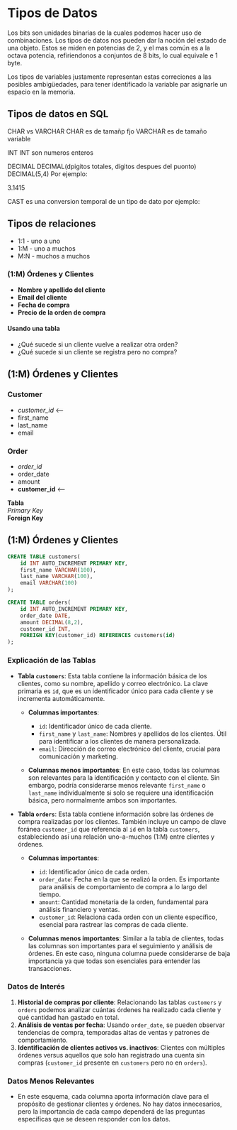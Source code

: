 # Tipos de Datos

Los bits son unidades binarias de la cuales podemos hacer uso de combinaciones. Los tipos de datos nos pueden dar la noción del estado de una objeto.
Estos se miden en potencias de 2, y el mas común es a la octava potencia, refiriendonos a conjuntos de 8 bits, lo cual equivale e 1 byte.

Los tipos de variables justamente representan estas correciones a las posibles ambigüedades, para tener identificado la variable par asignarle un espacio en la memoria.

## Tipos de datos en SQL

CHAR vs VARCHAR
CHAR es de tamañp fjo
VARCHAR es de tamaño variable

INT
INT son numeros enteros

DECIMAL
DECIMAL(dpigitos totales, dígitos despues del puonto)
DECIMAL(5,4)
Por ejemplo:

3.1415

CAST es una conversion temporal de un tipo de dato por ejemplo:

## Tipos de relaciones

- 1:1 - uno a uno
- 1:M - uno a muchos
- M:N - muchos a muchos

### (1:M) Órdenes y Clientes

- **Nombre y apellido del cliente**
- **Email del cliente**
- **Fecha de compra**
- **Precio de la orden de compra**

#### Usando una tabla

- ¿Qué sucede si un cliente vuelve a realizar otra orden?
- ¿Qué sucede si un cliente se registra pero no compra?

## (1:M) Órdenes y Clientes

### Customer
- *customer_id* <--
- first_name
- last_name
- email

### Order
- *order_id*
- order_date
- amount
- **customer_id** <--

**Tabla**  
*Primary Key*  
**Foreign Key**

## (1:M) Órdenes y Clientes

```sql
CREATE TABLE customers(
    id INT AUTO_INCREMENT PRIMARY KEY,
    first_name VARCHAR(100),
    last_name VARCHAR(100),
    email VARCHAR(100)
);

CREATE TABLE orders(
    id INT AUTO_INCREMENT PRIMARY KEY,
    order_date DATE,
    amount DECIMAL(8,2),
    customer_id INT,
    FOREIGN KEY(customer_id) REFERENCES customers(id)
);
```


### Explicación de las Tablas

- **Tabla `customers`**: Esta tabla contiene la información básica de los clientes, como su nombre, apellido y correo electrónico. La clave primaria es `id`, que es un identificador único para cada cliente y se incrementa automáticamente.

    - **Columnas importantes**:
        - `id`: Identificador único de cada cliente.
        - `first_name` y `last_name`: Nombres y apellidos de los clientes. Útil para identificar a los clientes de manera personalizada.
        - `email`: Dirección de correo electrónico del cliente, crucial para comunicación y marketing.

    - **Columnas menos importantes**: En este caso, todas las columnas son relevantes para la identificación y contacto con el cliente. Sin embargo, podría considerarse menos relevante `first_name` o `last_name` individualmente si solo se requiere una identificación básica, pero normalmente ambos son importantes.

- **Tabla `orders`**: Esta tabla contiene información sobre las órdenes de compra realizadas por los clientes. También incluye un campo de clave foránea `customer_id` que referencia al `id` en la tabla `customers`, estableciendo así una relación uno-a-muchos (1:M) entre clientes y órdenes.

    - **Columnas importantes**:
        - `id`: Identificador único de cada orden.
        - `order_date`: Fecha en la que se realizó la orden. Es importante para análisis de comportamiento de compra a lo largo del tiempo.
        - `amount`: Cantidad monetaria de la orden, fundamental para análisis financiero y ventas.
        - `customer_id`: Relaciona cada orden con un cliente específico, esencial para rastrear las compras de cada cliente.

    - **Columnas menos importantes**: Similar a la tabla de clientes, todas las columnas son importantes para el seguimiento y análisis de órdenes. En este caso, ninguna columna puede considerarse de baja importancia ya que todas son esenciales para entender las transacciones.

### Datos de Interés

1. **Historial de compras por cliente**: Relacionando las tablas `customers` y `orders` podemos analizar cuántas órdenes ha realizado cada cliente y qué cantidad han gastado en total.
2. **Análisis de ventas por fecha**: Usando `order_date`, se pueden observar tendencias de compra, temporadas altas de ventas y patrones de comportamiento.
3. **Identificación de clientes activos vs. inactivos**: Clientes con múltiples órdenes versus aquellos que solo han registrado una cuenta sin compras (`customer_id` presente en `customers` pero no en `orders`).

### Datos Menos Relevantes

- En este esquema, cada columna aporta información clave para el propósito de gestionar clientes y órdenes. No hay datos innecesarios, pero la importancia de cada campo dependerá de las preguntas específicas que se deseen responder con los datos.
